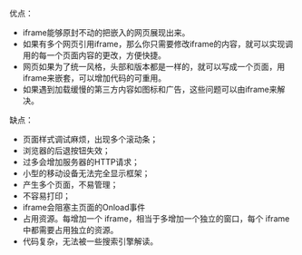 优点：
* iframe能够原封不动的把嵌入的网页展现出来。
* 如果有多个网页引用iframe，那么你只需要修改iframe的内容，就可以实现调用的每一个页面内容的更改，方便快捷。
* 网页如果为了统一风格，头部和版本都是一样的，就可以写成一个页面，用iframe来嵌套，可以增加代码的可重用。
* 如果遇到加载缓慢的第三方内容如图标和广告，这些问题可以由iframe来解决。
 

缺点：  
* 页面样式调试麻烦，出现多个滚动条；
* 浏览器的后退按钮失效；
* 过多会增加服务器的HTTP请求；
* 小型的移动设备无法完全显示框架；
* 产生多个页面，不易管理；
* 不容易打印；
* iframe会阻塞主页面的Onload事件
* 占用资源。每增加一个 iframe，相当于多增加一个独立的窗口，每个 iframe 中都需要占用独立的资源。
* 代码复杂，无法被一些搜索引擎解读。